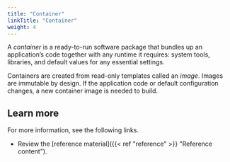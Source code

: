 ```yaml
---
title: "Container"
linkTitle: "Container"
weight: 4
---
```


A _container_ is a ready-to-run software package that bundles up an application’s code together with any runtime it requires: system tools, libraries, and default values for any essential settings.

Containers are created from read-only templates called an _image_. Images are immutable by design. If the application code or default configuration changes, a new container image is needed to build.

## Learn more

For more information, see the following links.

- Review the [reference material]({{< ref "reference" >}} "Reference content").
